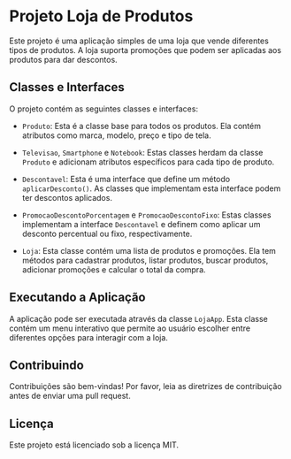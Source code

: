 # Projeto Loja de Produtos

Este projeto é uma aplicação simples de uma loja que vende diferentes tipos de produtos. A loja suporta promoções que podem ser aplicadas aos produtos para dar descontos.

## Classes e Interfaces

O projeto contém as seguintes classes e interfaces:

- `Produto`: Esta é a classe base para todos os produtos. Ela contém atributos como marca, modelo, preço e tipo de tela.

- `Televisao`, `Smartphone` e `Notebook`: Estas classes herdam da classe `Produto` e adicionam atributos específicos para cada tipo de produto.

- `Descontavel`: Esta é uma interface que define um método `aplicarDesconto()`. As classes que implementam esta interface podem ter descontos aplicados.

- `PromocaoDescontoPorcentagem` e `PromocaoDescontoFixo`: Estas classes implementam a interface `Descontavel` e definem como aplicar um desconto percentual ou fixo, respectivamente.

- `Loja`: Esta classe contém uma lista de produtos e promoções. Ela tem métodos para cadastrar produtos, listar produtos, buscar produtos, adicionar promoções e calcular o total da compra.

## Executando a Aplicação

A aplicação pode ser executada através da classe `LojaApp`. Esta classe contém um menu interativo que permite ao usuário escolher entre diferentes opções para interagir com a loja.

## Contribuindo

Contribuições são bem-vindas! Por favor, leia as diretrizes de contribuição antes de enviar uma pull request.

## Licença

Este projeto está licenciado sob a licença MIT.
